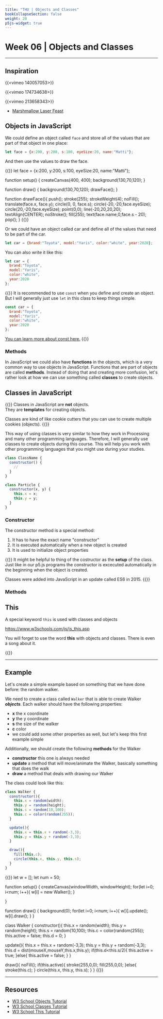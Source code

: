 ```yaml
---
title: "THU | Objects and Classes"
bookCollapseSection: false
weight: 20
p5js-widget: true
---
```


# Week 06 | Objects and Classes

---

## Inspiration

{{<vimeo 140057053>}}

{{<vimeo 174734638>}}

{{<vimeo 213658343>}}

- [Marshmallow Laser Feast](https://www.marshmallowlaserfeast.com/)

## Objects in JavaScript

We could define an object called ```face``` and store all of the values that are part of that object in one place:

```js
let face = {x:200, y:200, s:100, eyeSize:20, name:"Matti"};
```

And then use the values to draw the face.

{{<p5js autoplay=1 width="400" height="400">}}
let face = {x:200, y:200, s:100, eyeSize:20, name:"Matti"};

function setup() {
  createCanvas(400, 400);
  background(130,70,120);
}

function draw() {
  background(130,70,120);
  drawFace();
}

function drawFace(){
  push();
  stroke(255);
  strokeWeight(4);
  noFill();
  translate(face.x, face.y);
  circle(0, 0, face.s);
  circle(-20,-20,face.eyeSize);
  circle(20,-20,face.eyeSize);
  point(0,0);
  line(-20,20,20,20);
  textAlign(CENTER);
  noStroke();
  fill(255);
  text(face.name,0,face.s - 20);
  pop();
}
{{</p5js >}}

Or we could have an object called car and define all of the values that need to be part of the car.

```js
let car = {brand:"Toyota", model:"Yaris", color:"white", year:2020};
```

You can also write it like this:

```js
let car = {
  brand:"Toyota", 
  model:"Yaris", 
  color:"white", 
  year:2020
};
```

{{<hint warning>}}
It is recommended to use ```const``` when you define and create an object. But I will generally just use ```let``` in this class to keep things simple.

```js
const car = {
  brand:"Toyota", 
  model:"Yaris", 
  color:"white", 
  year:2020
};
```

[You can learn more about const here.](https://www.w3schools.com/js/js_const.asp)
{{</hint>}}

### Methods

In JavaScript we could also have **functions** in the objects, which is a very common way to use objects in JavaScript. Functions that are part of objects are called **methods**. Instead of doing that and creating more confusion, let's rather look at how we can use something called **classes** to create objects.

## Classes in JavaScript

{{<hint info>}}
Classes in JavaScript are **not** objects.  
They are **templates** for creating objects.

Classes are kind of like cookie cutters that you can use to create multiple cookies (objects).
{{</hint>}}

This way of using classes is very similar to how they work in Processing and many other programming languages. Therefore, I will generally use classes to create objects during this course. This will help you work with other programming languages that you might use during your studies.

```js
class ClassName {
  constructor() {
    //
  }
}
```

```js
class Particle {
  constructor(x, y) {
    this.x = x;
    this.y = y;
  }
}
```

### Constructor

The constructor method is a special method:

1. It has to have the exact name "constructor"
2. It is executed automatically when a new object is created
3. It is used to initialize object properties

{{<hint info>}}
It might be helpful to thing of the costructor as the **setup** of the class. Just like in our p5.js programs the constructor is excecuted automatically in the beginning when the object is created.

Classes were added into JavaScript in an update called ES6 in 2015.
{{</hint>}}

### Methods

## This

A special keyword ```this``` is used with classes and objects

https://www.w3schools.com/js/js_this.asp

You will forget to use the word **this** with objects and classes. There is even a song about it.

{{<youtube M5d7vygUPoQ>}}

---

## Example

Let's create a simple example based on something that we have done before: the random walker.

We need to create a class called ```Walker``` that is able to create Walker ***objects***. Each walker should have the following properties:

- **x** the x coordinate
- **y** the y coordinate
- **s** the size of the walker
- **c** color
- we could add some other properties as well, but let's keep this first example simple

Additionally, we should create the following **methods** for the Walker

- **constructor** this one is always needed
- **update** a method that will move/animate the Walker, basically something that does the walk
- **draw** a method that deals with drawing our Walker

The class could look like this:

```js
class Walker {
  constructor(){
    this.x = random(width);
    this.y = random(height);
    this.s = random(10,100);
    this.c = color(random(255));
  }

  update(){
    this.x = this.x + random(-3,3);
    this.y = this.y + random(-3,3);
  }

  draw(){
    fill(this.c);
    circle(this.x, this.y, this.s);
  }
}
```

{{<p5js autoplay=0 width="400" height="800">}}
let w = [];
let num = 50;

function setup() {
  createCanvas(windowWidth, windowHeight);
  for(let i=0; i<num; i++){
    w[i] = new Walker();
  }
  
}

function draw() {
  background(0);
  for(let i=0; i<num; i++){
    w[i].update();
    w[i].draw();
  }
}

class Walker {
  constructor(){
    this.x = random(width);
    this.y = random(height);
    this.s = random(10,100);
    this.c = color(random(255));
    this.active = false;
    this.d = 0;
  }

  update(){
    this.x = this.x + random(-3,3);
    this.y = this.y + random(-3,3);
    this.d = dist(mouseX,mouseY,this.x,this.y);
    if(this.d<this.s/2){
      this.active = true;
    }else{
      this.active = false;
    }
  }

  draw(){
    noFill();
    if(this.active){
      stroke(255,0,0);
      fill(255,0,0);
    }else{
      stroke(this.c);
    }
    circle(this.x, this.y, this.s);
  }
}
{{</p5js >}}

---

## Resources

- [W3 School Objects Tutorial](https://www.w3schools.com/js/js_objects.asp)
- [W3 School Classes Tutorial](https://www.w3schools.com/js/js_objects.asp)
- [W3 School This Tutorial](https://www.w3schools.com/js/js_objects.asp)